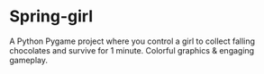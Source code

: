 # Spring-girl
A Python Pygame project where you control a girl to collect falling chocolates and survive for 1 minute. Colorful graphics &amp; engaging gameplay.
